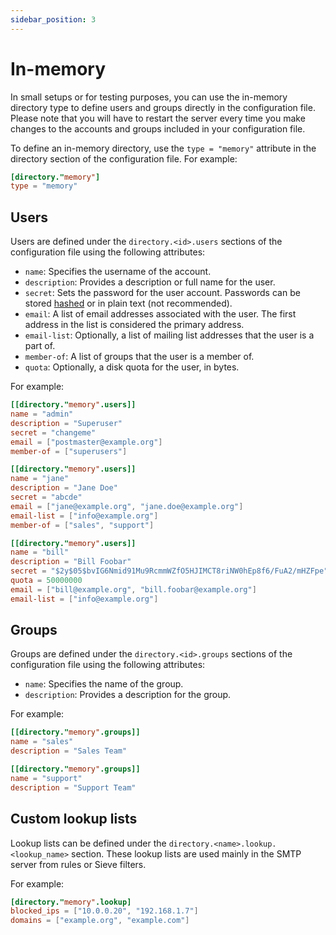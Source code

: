 ```yaml
---
sidebar_position: 3
---
```


# In-memory

In small setups or for testing purposes, you can use the in-memory directory type to define users and groups directly in the configuration file.
Please note that you will have to restart the server every time you make changes to the accounts and groups included in your configuration file.

To define an in-memory directory, use the `type = "memory"` attribute in the directory section of the configuration file. For example:

```toml
[directory."memory"]
type = "memory"
```

## Users

Users are defined under the `directory.<id>.users` sections of the configuration file using the following attributes:

- `name`: Specifies the username of the account.
- `description`: Provides a description or full name for the user.
- `secret`: Sets the password for the user account. Passwords can be stored [hashed](/docs/directory/users#passwords) or in plain text (not recommended).
- `email`: A list of email addresses associated with the user. The first address in the list is considered the primary address.
- `email-list`: Optionally, a list of mailing list addresses that the user is a part of.
- `member-of`: A list of groups that the user is a member of.
- `quota`: Optionally, a disk quota for the user, in bytes.

For example:

```toml
[[directory."memory".users]]
name = "admin"
description = "Superuser"
secret = "changeme"
email = ["postmaster@example.org"]
member-of = ["superusers"]

[[directory."memory".users]]
name = "jane"
description = "Jane Doe"
secret = "abcde"
email = ["jane@example.org", "jane.doe@example.org"]
email-list = ["info@example.org"]
member-of = ["sales", "support"]

[[directory."memory".users]]
name = "bill"
description = "Bill Foobar"
secret = "$2y$05$bvIG6Nmid91Mu9RcmmWZfO5HJIMCT8riNW0hEp8f6/FuA2/mHZFpe"
quota = 50000000
email = ["bill@example.org", "bill.foobar@example.org"]
email-list = ["info@example.org"]
```

## Groups

Groups are defined under the `directory.<id>.groups` sections of the configuration file using the following attributes:

- `name`: Specifies the name of the group.
- `description`: Provides a description for the group.

For example:

```toml
[[directory."memory".groups]]
name = "sales"
description = "Sales Team"

[[directory."memory".groups]]
name = "support"
description = "Support Team"
```

## Custom lookup lists

Lookup lists can be defined under the `directory.<name>.lookup.<lookup_name>` section. These lookup lists are used mainly in the SMTP server from rules or Sieve filters.

For example:

```toml
[directory."memory".lookup]
blocked_ips = ["10.0.0.20", "192.168.1.7"]
domains = ["example.org", "example.com"]
```

